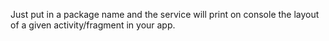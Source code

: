 Just put in a package name and the service will print on console the layout of a given activity/fragment in your app.
